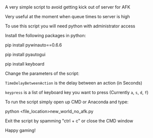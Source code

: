 
A very simple script to avoid getting kick out of server for AFK

Very useful at the moment when queue times to server is high

To use this script you will need python with administrator access

Install the following packages in python:

pip install pywinauto==0.6.6

pip install pyautogui

pip install keyboard

Change the parameters of the script:

`TimeDelayBetweenAction` is the delay between an action (in Seconds)

`keypress` is a list of keyboard key you want to press (Currently `a`, `s`, `d`, `f`)


To run the script simply open up CMD or Anaconda and type:

python <file_location>new_world_no_afk.py


Exit the script by spamming "ctrl + c" or close the CMD window


Happy gaming!


